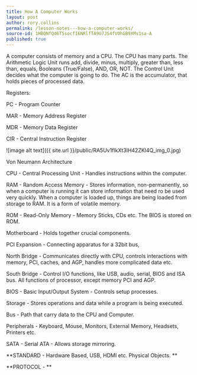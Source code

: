 ```yaml
---
title: How A Computer Works
layout: post
author: rory.collins
permalink: /lesson-notes---how-a-computer-works/
source-id: 1HBQNfQd6T5socfI6NRlfTA9U7JS4fVOhGB9XMs1sa-A
published: true
---
```

A computer consists of memory and a CPU. The CPU has many parts. The Arithmetic Logic Unit runs add, divide, minus, multiply, greater than, less than, equals, Booleans (True/False), AND, OR, NOT. The Control Unit decides what the computer is going to do. The AC is the accumulator, that holds pieces of processed data. 

Registers:

PC - Program Counter 

MAR - Memory Address Register

MDR - Memory Data Register

CIR - Central Instruction Register

![image alt text]({{ site.url }}/public/RA5Uv1flkXt3IH42ZKl4Q_img_0.jpg)

Von Neumann Architecture

CPU - Central Processing Unit - Handles instructions within the computer.

RAM - Random Access Memory - Stores information, non-permanently, so when a computer is running it can store information that need ro be used very quickly. When a computer is loaded up, things are being loaded from storage to RAM. It is a form of volatile memory.

ROM - Read-Only Memory - Memory Sticks, CDs etc. The BIOS is stored on ROM.

Motherboard -  Holds together crucial components.

PCI Expansion - Connecting apparatus for a 32bit bus,

North Bridge - Communicates directly with CPU, controls interactions with memory, PCI, caches, and  AGP, handles more complicated data etc.

South Bridge - Control I/O functions, like USB, audio, serial, BIOS and ISA bus. All functions of processor, except memory PCI and AGP.

BIOS - Basic Input/Output System - Controls setup processes.

Storage - Stores operations and data while a program is being executed. 

Bus - Path that carry data to the CPU and Computer.

Peripherals - Keyboard, Mouse, Monitors, External Memory, Headsets, Printers etc.

SATA - Serial ATA - Allows storage mirroring. 

**STANDARD - Hardware Based,  USB, HDMI etc. Physical Objects. **

**PROTOCOL - **

